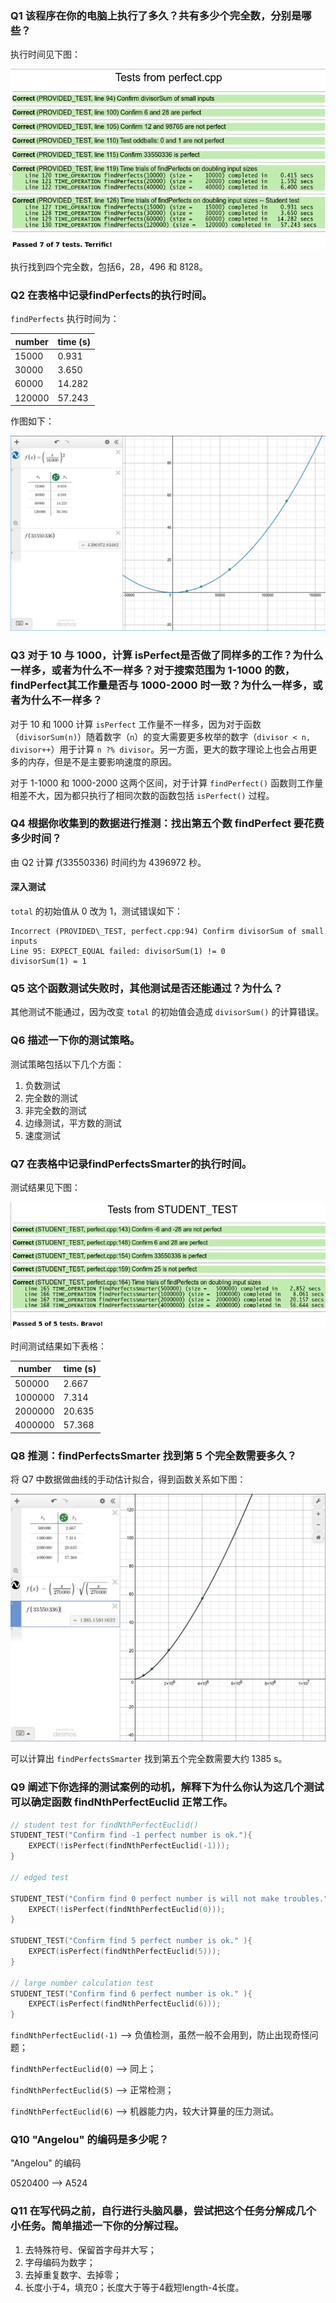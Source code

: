 ### Q1 该程序在你的电脑上执行了多久？共有多少个完全数，分别是哪些？

执行时间见下图：

![p1](assets/Students-test.png)

执行找到四个完全数，包括6，28，496 和 8128。

### Q2 在表格中记录findPerfects的执行时间。

`findPerfects` 执行时间为：

| number | time (s) |
|--------|----------|
| 15000  | 0.931    |
| 30000  | 3.650    |
| 60000  | 14.282   |
| 120000 | 57.243   |

作图如下：

![p2](assets/predicted-time-for-4th-perfectnumber.png)

### Q3 对于 10 与 1000，计算 isPerfect是否做了同样多的工作？为什么一样多，或者为什么不一样多？对于搜索范围为 1-1000 的数，findPerfect其工作量是否与 1000-2000 时一致？为什么一样多，或者为什么不一样多？

对于 10 和 1000 计算 `isPerfect` 工作量不一样多，因为对于函数（`divisorSum(n)`）随着数字（`n`）的变大需要更多枚举的数字（`divisor < n, divisor++`）用于计算 `n ?% divisor`。另一方面，更大的数字理论上也会占用更多的内存，但是不是主要影响速度的原因。

对于 1-1000 和 1000-2000 这两个区间，对于计算 `findPerfect()` 函数则工作量相差不大，因为都只执行了相同次数的函数包括 `isPerfect()` 过程。

### Q4 根据你收集到的数据进行推测：找出第五个数 findPerfect 要花费多少时间？

由 Q2 计算 $f(33550336)$ 时间约为 4396972 秒。

#### 深入测试

`total` 的初始值从 0 改为 1，测试错误如下：

```
Incorrect (PROVIDED\_TEST, perfect.cpp:94) Confirm divisorSum of small inputs
Line 95: EXPECT_EQUAL failed: divisorSum(1) != 0
divisorSum(1) = 1
```

### Q5 这个函数测试失败时，其他测试是否还能通过？为什么？

其他测试不能通过，因为改变 `total` 的初始值会造成 `divisorSum()` 的计算错误。

### Q6 描述一下你的测试策略。

测试策略包括以下几个方面：

1. 负数测试
2. 完全数的测试
3. 非完全数的测试
4. 边缘测试，平方数的测试
5. 速度测试

### Q7 在表格中记录findPerfectsSmarter的执行时间。

测试结果见下图：

![p3](assets/smarter-student-test.png) 

时间测试结果如下表格：

| number  | time (s) |
|---------|----------|
| 500000  | 2.667    |
| 1000000 | 7.314    |
| 2000000 | 20.635   |
| 4000000 | 57.368   |

### Q8 推测：findPerfectsSmarter 找到第 5 个完全数需要多久？

将 Q7 中数据做曲线的手动估计拟合，得到函数关系如下图：

![p4](assets/smarter-predicted-time-for-5th.png) 

可以计算出 `findPerfectsSmarter` 找到第五个完全数需要大约 1385 s。


### Q9 阐述下你选择的测试案例的动机，解释下为什么你认为这几个测试可以确定函数 findNthPerfectEuclid 正常工作。

```cpp
// student test for findNthPerfectEuclid()
STUDENT_TEST("Confirm find -1 perfect number is ok."){
    EXPECT(!isPerfect(findNthPerfectEuclid(-1)));
}

// edged test

STUDENT_TEST("Confirm find 0 perfect number is will not make troubles."){
    EXPECT(!isPerfect(findNthPerfectEuclid(0)));
}

STUDENT_TEST("Confirm find 5 perfect number is ok." ){
    EXPECT(isPerfect(findNthPerfectEuclid(5)));
}

// large number calculation test
STUDENT_TEST("Confirm find 6 perfect number is ok." ){
    EXPECT(isPerfect(findNthPerfectEuclid(6)));
}
```

`findNthPerfectEuclid(-1)`  --> 负值检测，虽然一般不会用到，防止出现奇怪问题；

`findNthPerfectEuclid(0)`  --> 同上；

`findNthPerfectEuclid(5)` --> 正常检测；

`findNthPerfectEuclid(6)` --> 机器能力内，较大计算量的压力测试。

### Q10 "Angelou" 的编码是多少呢？

"Angelou" 的编码

0520400 --> A524

### Q11 在写代码之前，自行进行头脑风暴，尝试把这个任务分解成几个小任务。简单描述一下你的分解过程。

1. 去特殊符号、保留首字母并大写；
2. 字母编码为数字；
3. 去掉重复数字、去掉零；
4. 长度小于4，填充0；长度大于等于4截短length-4长度。







